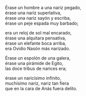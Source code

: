

   Érase un hombre a una nariz pegado,		
érase una nariz superlativa,		
érase una nariz sayón y escriba,		
érase un peje espada muy barbado;		

   era un reloj de sol mal encarado,	 
érase una alquitara pensativa,		
érase un elefante boca arriba,		
era Ovidio Nasón más narizado.		

   Érase un espolón de una galera,		
érase una pirámide de Egito,	 
las doce tribus de narices era;		

   érase un naricísimo infinito,		
muchísimo nariz, nariz tan fiera		
que en la cara de Anás fuera delito.		
